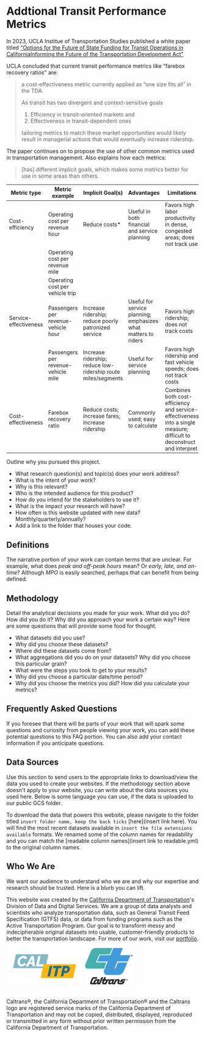 # Addtional Transit Performance Metrics

In 2023, UCLA Institue of Transportation Studies published a white paper titled ["Options for the Future of State Funding for Transit Operations in CaliforniaInforming the Future of the Transportation Development Act"](https://escholarship.org/uc/item/2zb6z5rm)

UCLA concluded that current transit performance metrics like "farebox recovery ratios" are:

>a cost-effectiveness metric currently applied as “one size fits all” in the TDA.
>
>As transit has two divergent and context-sensitive goals 
>    1. Efficiency in transit-oriented markets and 
>    2. Effectiveness in transit-dependent ones 
>
> tailoring metrics to match these market opportunities would likely result in managerial actions that would eventually increase ridership.

The paper continues on to propose the use of other common metrics used in transportation management. Also explains how each metrics:

>[has] different implicit goals, which makes some metrics better for use in some areas than others.

| Metric type          | Metric example                  | Implicit Goal(s)                       | Advantages                                   | Limitations                                  |
|----------------------|---------------------------------|---------------------------------------|----------------------------------------------|----------------------------------------------|
| Cost-efficiency      | Operating cost per revenue hour | Reduce costs*                         | Useful in both financial and service planning | Favors high labor productivity in dense, congested areas; does not track use |
|                      | Operating cost per revenue mile |                                       |                                              |                                              |
|                      | Operating cost per vehicle trip |                                       |                                              |                                              |
| Service-effectiveness| Passengers per revenue-vehicle hour | Increase ridership; reduce poorly patronized service | Useful for service planning; emphasizes what matters to riders | Favors high ridership; does not track costs   |
|                      | Passengers per revenue-vehicle mile | Increase ridership; reduce low-ridership route miles/segments | Useful for service planning                | Favors high ridership and fast vehicle speeds; does not track costs |
| Cost-effectiveness   | Farebox recovery ratio           | Reduce costs; increase fares; increase ridership | Commonly used; easy to calculate             | Combines both cost-efficiency and service-effectiveness into a single measure; difficult to deconstruct and interpret |
 


Outline why you pursued this project.
* What research question(s) and topic(s) does your work address? 
* What is the intent of your work? 
* Why is this relevant?
* Who is the intended audience for this product? 
* How do you intend for the stakeholders to use it? 
* What is the impact your research will have?
* How often is this website updated with new data? Monthly/quarterly/annually? 
* Add a link to the folder that houses your code. 

## Definitions
The narrative portion of your work can contain terms that are unclear. For example, what does <i>peak and off-peak hours</i> mean? Or <i>early, late, and on-time</i>? Although <i>MPO</i> is easily searched, perhaps that can benefit from being defined.

## Methodology
Detail the analytical decisions you made for your work. What did you do? How did you do it? Why did you approach your work a certain way? Here are some questions that will provide some food for thought. 
    
* What datasets did you use? 
* Why did you choose these datasets? 
* Where did these datasets come from? 
* What aggregations did you do on your datasets? Why did you choose this particular grain? 
* What were the steps you took to get to your results?
* Why did you choose a particular date/time period? 
* Why did you choose the metrics you did? How did you calculate your metrics? 

## Frequently Asked Questions
If you foresee that there will be parts of your work that will spark some questions and curiosity from people viewing your work, you can add these potential questions to this FAQ portion. You can also add your contact information if you anticipate questions. 
    
## Data Sources
Use this section to send users to the appropriate links to download/view the data you used to create your websites. If the methodology section above doesn't apply to your website, you can write about the data sources you used here. Below is some language you can use, if the data is uploaded to our public GCS folder. 

To download the data that powers this website, please navigate to the folder titled `insert folder name, keep the back ticks` [here](insert link here). You will find the most recent datasets available in `insert the file extensions available` formats. We renamed some of the column names for readability and you can match the [readable column names](insert link to readable.yml) to the original column names. 

## Who We Are
We want our audience to understand who we are and why our expertise and research should be trusted. Here is a blurb you can lift. 

This website was created by the [California Department of Transportation](https://dot.ca.gov/)'s Division of Data and Digital Services. We are a group of data analysts and scientists who analyze transportation data, such as General Transit Feed Specification (GTFS) data, or data from funding programs such as the Active Transportation Program. Our goal is to transform messy and indecipherable original datasets into usable, customer-friendly products to better the transportation landscape. For more of our work, visit our [portfolio](https://analysis.calitp.org/).

<img src="https://raw.githubusercontent.com/cal-itp/data-analyses/main/portfolio/Calitp_logo_MAIN.png" alt="Alt text" width="200" height="100"> <img src="https://raw.githubusercontent.com/cal-itp/data-analyses/main/portfolio/CT_logo_Wht_outline.gif" alt="Alt text" width="129" height="100">

<br>Caltrans®, the California Department of Transportation® and the Caltrans logo are registered service marks of the California Department of Transportation and may not be copied, distributed, displayed, reproduced or transmitted in any form without prior written permission from the California Department of Transportation.
